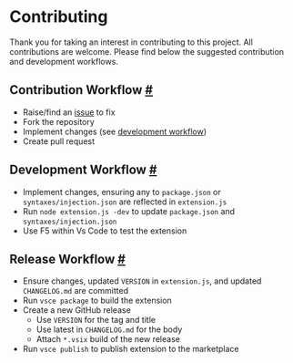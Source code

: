 # Contributing

Thank you for taking an interest in contributing to this project. All contributions are welcome. Please find below the suggested contribution and development workflows.

## Contribution Workflow [#](#contribution-workflow- 'Contribution Workflow')
- Raise/find an [issue](https://github.com/harrydowning/yaml-embedded-languages/issues) to fix
- Fork the repository
- Implement changes (see [development workflow](#development-workflow-))
- Create pull request

## Development Workflow [#](#development-workflow- 'Development Workflow')
- Implement changes, ensuring any to `package.json` or `syntaxes/injection.json` are reflected in `extension.js`
- Run `node extension.js -dev` to update `package.json` and `syntaxes/injection.json`
- Use F5 within Vs Code to test the extension


## Release Workflow [#](#release-workflow- 'Release Workflow')
- Ensure changes, updated `VERSION` in `extension.js`, and updated `CHANGELOG.md` are committed
- Run `vsce package` to build the extension
- Create a new GitHub release
  - Use `VERSION` for the tag and title
  - Use latest in `CHANGELOG.md` for the body
  - Attach `*.vsix` build of the new release
- Run `vsce publish` to publish extension to the marketplace